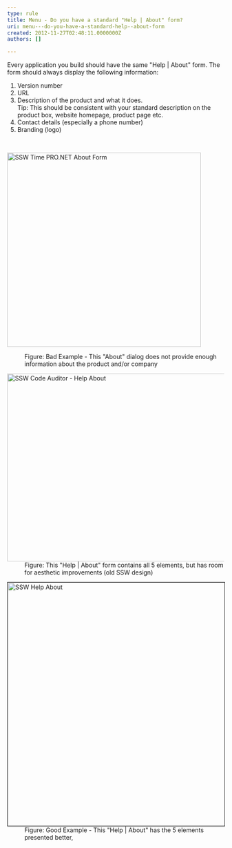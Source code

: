 ```yaml
---
type: rule
title: Menu - Do you have a standard "Help | About" form?
uri: menu---do-you-have-a-standard-help--about-form
created: 2012-11-27T02:48:11.0000000Z
authors: []

---
```




<span class='intro'> <div>Every application you build should have the same &quot;Help | About&quot; form. The form should always display the following information&#58;</div>
<ol><li>Version number</li>
<li>URL</li>
<li>Description of the product and what it does.<br>Tip&#58; This should be consistent with your standard description on the product box, website homepage, product page etc. </li>
<li>Contact details (especially a phone number)</li>
<li>Branding (logo)</li></ol> </span>

​<dl class="badImage"><dt><img src="http&#58;//www.ssw.com.au/ssw/Standards/Rules/Images/BadHelpAboutForm.jpg" alt="SSW Time PRO.NET About Form" style="width&#58;450px;" /></dt>
<dd>Figure&#58; Bad Example - This &quot;About&quot; dialog does not provide enough information about the product and/or company</dd></dl>
<dl class="image"><dt><img width="660" height="435" src="http&#58;//www.ssw.com.au/ssw/Standards/Rules/Images/SSWHelpAbout.gif" alt="SSW Code Auditor - Help About" /></dt>
<dd>Figure&#58; This &quot;Help | About&quot; form contains all 5 elements, but has room for aesthetic improvements (old SSW design)</dd></dl>
<dl class="goodImage"><dt><img border="1" width="660" height="564" src="http&#58;//www.ssw.com.au/ssw/Standards/Rules/Images/Rego9.gif" alt="SSW Help About" /></dt>
<dd>Figure&#58; Good Example - This &quot;Help | About&quot; has the 5 elements presented better,</dd></dl>


